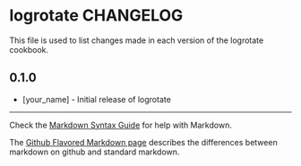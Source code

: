 logrotate CHANGELOG
===================

This file is used to list changes made in each version of the logrotate cookbook.

0.1.0
-----
- [your_name] - Initial release of logrotate

- - -
Check the [Markdown Syntax Guide](http://daringfireball.net/projects/markdown/syntax) for help with Markdown.

The [Github Flavored Markdown page](http://github.github.com/github-flavored-markdown/) describes the differences between markdown on github and standard markdown.
